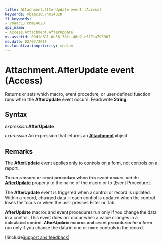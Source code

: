 ```yaml
---
title: Attachment.AfterUpdate event (Access)
keywords: vbaac10.chm14020
f1_keywords:
- vbaac10.chm14020
api_name:
- Access.Attachment.AfterUpdate
ms.assetid: 09dfe871-0e56-38fc-46d2-c517ea795907
ms.date: 02/07/2019
ms.localizationpriority: medium
---
```



# Attachment.AfterUpdate event (Access)

Returns or sets which macro, event procedure, or user-defined function runs when the **AfterUpdate** event occurs. Read/write **String**.


## Syntax

_expression_.**AfterUpdate**

_expression_ An expression that returns an **[Attachment](Access.Attachment.md)** object.


## Remarks

The **AfterUpdate** event applies only to controls on a form, not controls on a report.

To run a macro or event procedure when this event occurs, set the **[AfterUpdate](access.attachment.afterupdate-property.md)** property to the name of the macro or to [Event Procedure].

The **AfterUpdate** event is triggered when a control or record is updated. Within a record, changed data in each control is updated when the control loses the focus or when the user presses Enter or Tab.

**AfterUpdate** macros and event procedures run only if you change the data in a control. This event does not occur when a value changes in a calculated control. **AfterUpdate** macros and event procedures for a form run only if you change the data in one or more controls in the record.




[!include[Support and feedback](~/includes/feedback-boilerplate.md)]